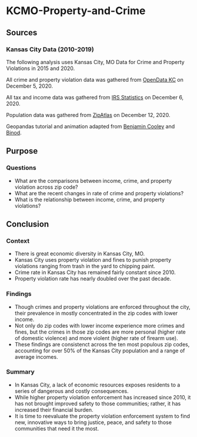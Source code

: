 # KCMO-Property-and-Crime

## Sources

### Kansas City Data (2010-2019)
The following analysis uses Kansas City, MO Data for Crime and Property Violations in 2015 and 2020.

All crime and property violation data was gathered from [OpenData KC](https://data.kcmo.org/) on December 5, 2020.

All tax and income data was gathered from [IRS Statistics](https://www.irs.gov/statistics/soi-tax-stats-individual-income-tax-statistics-zip-code-data-soi) on December 6, 2020.

Population data was gathered from [ZipAtlas](http://zipatlas.com/us/mo/kansas-city/zip-code-comparison/population-density.htm) on December 12, 2020.

Geopandas tutorial and animation adapted from [Benjamin Cooley](https://towardsdatascience.com/how-to-make-a-gif-map-using-python-geopandas-and-matplotlib-cd8827cefbc8) and [Binod](https://stackoverflow.com/questions/753190/programmatically-generate-video-or-animated-gif-in-python).


## Purpose

### Questions
- What are the comparisons between income, crime, and property violation across zip code?
- What are the recent changes in rate of crime and property violations?
- What is the relationship between income, crime, and property violations?

## Conclusion

### Context
- There is great economic diversity in Kansas City, MO.
- Kansas City uses property violation and fines to punish property violations ranging from trash in the yard to chipping paint.
- Crime rate in Kansas City has remained fairly constant since 2010.
- Property violation rate has nearly doubled over the past decade.

### Findings
- Though crimes and property violations are enforced throughout the city, their prevalence in mostly concentrated in the zip codes with lower income.
- Not only do zip codes with lower income experience more crimes and fines, but the crimes in those zip codes are more personal (higher rate of domestic violence) and more violent (higher rate of firearm use).
- These findings are consistenct across the ten most populous zip codes, accounting for over 50% of the Kansas City population and a range of average incomes.

### Summary
- In Kansas City, a lack of economic resources exposes residents to a series of dangerous and costly consequences.
- While higher property violation enforcement has increased since 2010, it has not brought improved safety to those communities; rather, it has increased their financial burden.
- It is time to reevaluate the property violation enforcement system to find new, innovative ways to bring justice, peace, and safety to those communities that need it the most.
